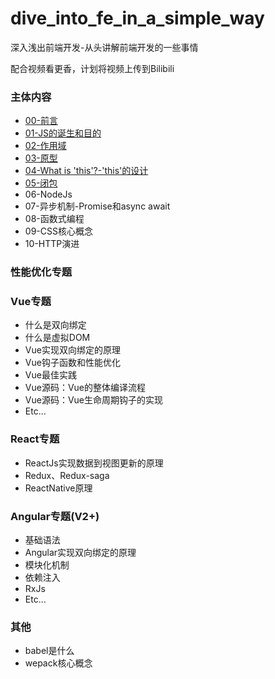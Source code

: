 # dive_into_fe_in_a_simple_way
深入浅出前端开发-从头讲解前端开发的一些事情

配合视频看更香，计划将视频上传到Bilibili

### 主体内容
* [00-前言](./content/00_preface.md)
* [01-JS的诞生和目的](./content/01_js_and_netscape.md)
* [02-作用域](./content/02_scope.md)
* [03-原型](./content/03_prototype.md)
* [04-What is 'this'?-'this'的设计](./content/04_what_is_this.md)
* [05-闭包](./content/05_closure.md)
* 06-NodeJs
* 07-异步机制-Promise和async await
* 08-函数式编程
* 09-CSS核心概念
* 10-HTTP演进


### 性能优化专题

### Vue专题
* 什么是双向绑定
* 什么是虚拟DOM
* Vue实现双向绑定的原理
* Vue钩子函数和性能优化
* Vue最佳实践
* Vue源码：Vue的整体编译流程
* Vue源码：Vue生命周期钩子的实现
* Etc...

### React专题
* ReactJs实现数据到视图更新的原理
* Redux、Redux-saga
* ReactNative原理

### Angular专题(V2+)
* 基础语法
* Angular实现双向绑定的原理
* 模块化机制
* 依赖注入
* RxJs
* Etc...


### 其他
* babel是什么
* wepack核心概念
